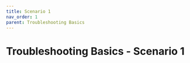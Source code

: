 ```yaml
---
title: Scenario 1
nav_order: 1
parent: Troubleshooting Basics
---
```


# Troubleshooting Basics - Scenario 1